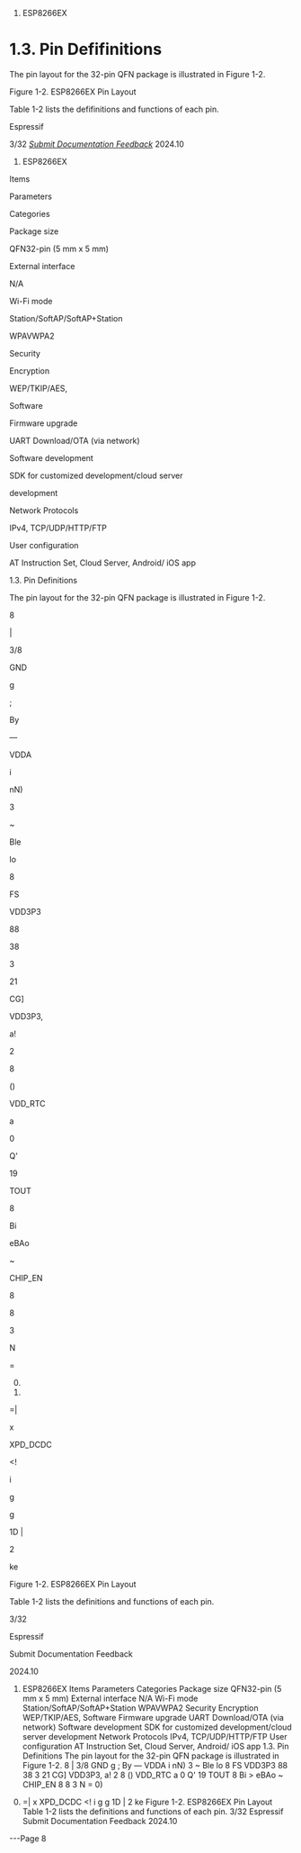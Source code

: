 1. ESP8266EX




# 1.3. Pin Defifinitions

The pin layout for the 32-pin QFN package is illustrated in Figure 1-2.

Figure 1-2. ESP8266EX Pin Layout

Table 1-2 lists the defifinitions and functions of each pin.


Espressif


3/32
*[Submit Documentation Feedback](https://www.espressif.com/en/company/documents/documentation_feedback?docId=2667&sections=&version=2.8)* 2024.10



1. ESP8266EX

Items

Parameters

Categories

Package size

QFN32-pin (5 mm x 5 mm)

External interface

N/A

Wi-Fi mode

Station/SoftAP/SoftAP+Station

WPAVWPA2

Security

Encryption

WEP/TKIP/AES,

Software

Firmware upgrade

UART Download/OTA (via network)

Software development

SDK for customized development/cloud server

development

Network Protocols

IPv4, TCP/UDP/HTTP/FTP

User configuration

AT Instruction Set, Cloud Server, Android/ iOS app

1.3. Pin Definitions

The pin layout for the 32-pin QFN package is illustrated in Figure 1-2.

8

|

3/8

GND

g

;

By

—

VDDA

i

nN)

3

~

Ble

lo

8

FS

VDD3P3

88

38

3

21

CG]

VDD3P3,

a!

2

8

()

VDD_RTC

a

0

Q'

19

TOUT

8

Bi

>

eBAo

~

CHIP_EN

8

8

3

N

=

0)

00)

=|

x

XPD_DCDC

<!

i

g

g

1D |

2

ke

Figure 1-2. ESP8266EX Pin Layout

Table 1-2 lists the definitions and functions of each pin.

3/32

Espressif

Submit Documentation Feedback

2024.10

1. ESP8266EX
Items Parameters Categories
Package size QFN32-pin (5 mm x 5 mm)
External interface N/A
Wi-Fi mode Station/SoftAP/SoftAP+Station
WPAVWPA2 Security
Encryption WEP/TKIP/AES,
Software Firmware upgrade UART Download/OTA (via network)
Software development
SDK for customized development/cloud server
development
Network Protocols IPv4, TCP/UDP/HTTP/FTP
User configuration AT Instruction Set, Cloud Server, Android/ iOS app
1.3. Pin Definitions
The pin layout for the 32-pin QFN package is illustrated in Figure 1-2.
8 | 3/8
GND g ; By
—
VDDA i nN)
3 ~
Ble
lo 8
FS VDD3P3
88 38
3 21
CG] VDD3P3, a! 2 8
() VDD_RTC a 0 Q'
19
TOUT 8 Bi >
eBAo
~
CHIP_EN 8 8 3 N
= 0)
00) =| x XPD_DCDC <! i
g g
1D | 2 ke
Figure 1-2. ESP8266EX Pin Layout
Table 1-2 lists the definitions and functions of each pin.
3/32
Espressif Submit Documentation Feedback 2024.10


---Page 8 


